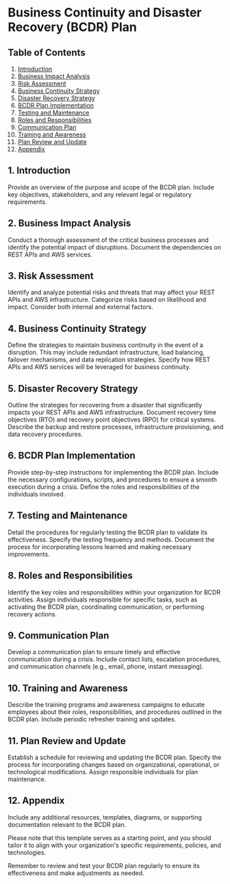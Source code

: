 
# Business Continuity and Disaster Recovery (BCDR) Plan

## Table of Contents
1. [Introduction](#introduction)
2. [Business Impact Analysis](#business-impact-analysis)
3. [Risk Assessment](#risk-assessment)
4. [Business Continuity Strategy](#business-continuity-strategy)
5. [Disaster Recovery Strategy](#disaster-recovery-strategy)
6. [BCDR Plan Implementation](#bcdr-plan-implementation)
7. [Testing and Maintenance](#testing-and-maintenance)
8. [Roles and Responsibilities](#roles-and-responsibilities)
9. [Communication Plan](#communication-plan)
10. [Training and Awareness](#training-and-awareness)
11. [Plan Review and Update](#plan-review-and-update)
12. [Appendix](#appendix)

## 1. Introduction
Provide an overview of the purpose and scope of the BCDR plan. Include key objectives, stakeholders, and any relevant legal or regulatory requirements.

## 2. Business Impact Analysis
Conduct a thorough assessment of the critical business processes and identify the potential impact of disruptions. Document the dependencies on REST APIs and AWS services.

## 3. Risk Assessment
Identify and analyze potential risks and threats that may affect your REST APIs and AWS infrastructure. Categorize risks based on likelihood and impact. Consider both internal and external factors.

## 4. Business Continuity Strategy
Define the strategies to maintain business continuity in the event of a disruption. This may include redundant infrastructure, load balancing, failover mechanisms, and data replication strategies. Specify how REST APIs and AWS services will be leveraged for business continuity.

## 5. Disaster Recovery Strategy
Outline the strategies for recovering from a disaster that significantly impacts your REST APIs and AWS infrastructure. Document recovery time objectives (RTO) and recovery point objectives (RPO) for critical systems. Describe the backup and restore processes, infrastructure provisioning, and data recovery procedures.

## 6. BCDR Plan Implementation
Provide step-by-step instructions for implementing the BCDR plan. Include the necessary configurations, scripts, and procedures to ensure a smooth execution during a crisis. Define the roles and responsibilities of the individuals involved.

## 7. Testing and Maintenance
Detail the procedures for regularly testing the BCDR plan to validate its effectiveness. Specify the testing frequency and methods. Document the process for incorporating lessons learned and making necessary improvements.

## 8. Roles and Responsibilities
Identify the key roles and responsibilities within your organization for BCDR activities. Assign individuals responsible for specific tasks, such as activating the BCDR plan, coordinating communication, or performing recovery actions.

## 9. Communication Plan
Develop a communication plan to ensure timely and effective communication during a crisis. Include contact lists, escalation procedures, and communication channels (e.g., email, phone, instant messaging).

## 10. Training and Awareness
Describe the training programs and awareness campaigns to educate employees about their roles, responsibilities, and procedures outlined in the BCDR plan. Include periodic refresher training and updates.

## 11. Plan Review and Update
Establish a schedule for reviewing and updating the BCDR plan. Specify the process for incorporating changes based on organizational, operational, or technological modifications. Assign responsible individuals for plan maintenance.

## 12. Appendix
Include any additional resources, templates, diagrams, or supporting documentation relevant to the BCDR plan.

Please note that this template serves as a starting point, and you should tailor it to align with your organization's specific requirements, policies, and technologies.

Remember to review and test your BCDR plan regularly to ensure its effectiveness and make adjustments as needed.
